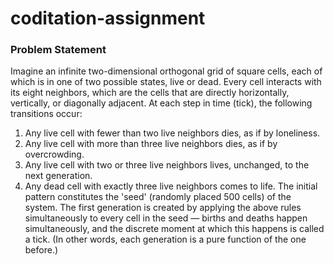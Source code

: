 # coditation-assignment 

### Problem Statement

Imagine an infinite two-dimensional orthogonal grid of square cells, each of which is in one of two
possible states, live or dead. Every cell interacts with its eight neighbors, which are the cells that are
directly horizontally, vertically, or diagonally adjacent.
At each step in time (tick), the following transitions occur:
1. Any live cell with fewer than two live neighbors dies, as if by loneliness.
2. Any live cell with more than three live neighbors dies, as if by overcrowding.
3. Any live cell with two or three live neighbors lives, unchanged, to the next generation.
4. Any dead cell with exactly three live neighbors comes to life.
The initial pattern constitutes the 'seed' (randomly placed 500 cells) of the system. The first generation is
created by applying the above rules simultaneously to every cell in the seed — births and deaths happen
simultaneously, and the discrete moment at which this happens is called a tick. (In other words, each
generation is a pure function of the one before.)

